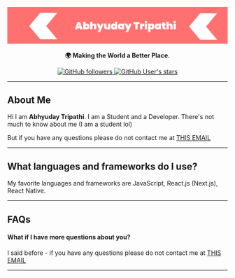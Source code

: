 ![Abhyuday Tripathi](https://raw.githubusercontent.com/abhyuday-tripathi/abhyuday-tripathi/master/banner.jpg)

<p align="center">
  <strong>🌍 Making the World a Better Place.</strong>
</p>

<p align="center">
    <a href="https://github.com/abhyuday-tripathi">
      <img alt="GitHub followers" src="https://img.shields.io/github/followers/abhyuday-tripathi?color=fd4d4d&style=for-the-badge" />
    </a>
    <a href="https://github.com/abhyuday-tripathi">
      <img alt="GitHub User's stars" src="https://img.shields.io/github/stars/abhyuday-tripathi?affiliations=OWNER&color=fd4d4d&style=for-the-badge" />
    </a>
</p>

---

## About Me

Hi I am <strong>Abhyuday Tripathi</strong>. I am a Student and a Developer. There's not much to know about me (I am a student lol)

But if you have any questions please do not contact me at <a href="mailto:abhyuday.tripathi@yahoo.com">THIS EMAIL</a>

---

## What languages and frameworks do I use?

My favorite languages and frameworks are JavaScript, React.js (Next.js), React Native.

---

## FAQs

#### What if I have **more** questions about you?

I said before - if you have any questions please do not contact me at <a href="mailto:abhyuday.tripathi@yahoo.com">THIS EMAIL</a>

---
